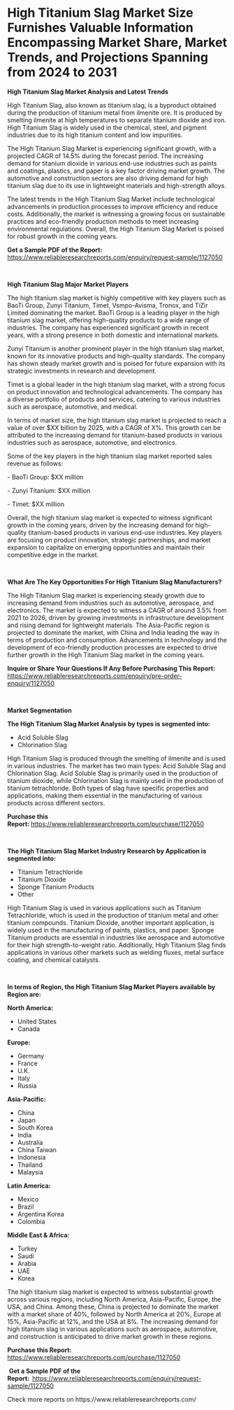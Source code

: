 <p><h1>High Titanium Slag Market Size Furnishes Valuable Information Encompassing Market Share, Market Trends, and Projections Spanning from 2024 to 2031</h1></p><p><strong>High Titanium Slag Market Analysis and Latest Trends</strong></p>
<p><p>High Titanium Slag, also known as titanium slag, is a byproduct obtained during the production of titanium metal from ilmenite ore. It is produced by smelting ilmenite at high temperatures to separate titanium dioxide and iron. High Titanium Slag is widely used in the chemical, steel, and pigment industries due to its high titanium content and low impurities.</p><p>The High Titanium Slag Market is experiencing significant growth, with a projected CAGR of 14.5% during the forecast period. The increasing demand for titanium dioxide in various end-use industries such as paints and coatings, plastics, and paper is a key factor driving market growth. The automotive and construction sectors are also driving demand for high titanium slag due to its use in lightweight materials and high-strength alloys.</p><p>The latest trends in the High Titanium Slag Market include technological advancements in production processes to improve efficiency and reduce costs. Additionally, the market is witnessing a growing focus on sustainable practices and eco-friendly production methods to meet increasing environmental regulations. Overall, the High Titanium Slag Market is poised for robust growth in the coming years.</p></p>
<p><strong>Get a Sample PDF of the Report:&nbsp;</strong> <a href="https://www.reliableresearchreports.com/enquiry/request-sample/1127050">https://www.reliableresearchreports.com/enquiry/request-sample/1127050</a></p>
<p>&nbsp;</p>
<p><strong>High Titanium Slag Major Market Players</strong></p>
<p><p>The high titanium slag market is highly competitive with key players such as BaoTi Group, Zunyi Titanium, Timet, Vsmpo-Avisma, Tronox, and TiZir Limited dominating the market. BaoTi Group is a leading player in the high titanium slag market, offering high-quality products to a wide range of industries. The company has experienced significant growth in recent years, with a strong presence in both domestic and international markets.</p><p>Zunyi Titanium is another prominent player in the high titanium slag market, known for its innovative products and high-quality standards. The company has shown steady market growth and is poised for future expansion with its strategic investments in research and development.</p><p>Timet is a global leader in the high titanium slag market, with a strong focus on product innovation and technological advancements. The company has a diverse portfolio of products and services, catering to various industries such as aerospace, automotive, and medical.</p><p>In terms of market size, the high titanium slag market is projected to reach a value of over $XX billion by 2025, with a CAGR of X%. This growth can be attributed to the increasing demand for titanium-based products in various industries such as aerospace, automotive, and electronics.</p><p>Some of the key players in the high titanium slag market reported sales revenue as follows:</p><p>- BaoTi Group: $XX million</p><p>- Zunyi Titanium: $XX million</p><p>- Timet: $XX million</p><p>Overall, the high titanium slag market is expected to witness significant growth in the coming years, driven by the increasing demand for high-quality titanium-based products in various end-use industries. Key players are focusing on product innovation, strategic partnerships, and market expansion to capitalize on emerging opportunities and maintain their competitive edge in the market.</p></p>
<p>&nbsp;</p>
<p><strong>What Are The Key Opportunities For High Titanium Slag Manufacturers?</strong></p>
<p><p>The High Titanium Slag market is experiencing steady growth due to increasing demand from industries such as automotive, aerospace, and electronics. The market is expected to witness a CAGR of around 3.5% from 2021 to 2026, driven by growing investments in infrastructure development and rising demand for lightweight materials. The Asia-Pacific region is projected to dominate the market, with China and India leading the way in terms of production and consumption. Advancements in technology and the development of eco-friendly production processes are expected to drive further growth in the High Titanium Slag market in the coming years.</p></p>
<p><strong>Inquire or Share Your Questions If Any Before Purchasing This Report:</strong> <a href="https://www.reliableresearchreports.com/enquiry/pre-order-enquiry/1127050">https://www.reliableresearchreports.com/enquiry/pre-order-enquiry/1127050</a></p>
<p>&nbsp;</p>
<p><strong>Market Segmentation</strong></p>
<p><strong>The High Titanium Slag Market Analysis by types is segmented into:</strong></p>
<p><ul><li>Acid Soluble Slag</li><li>Chlorination Slag</li></ul></p>
<p><p>High Titanium Slag is produced through the smelting of ilmenite and is used in various industries. The market has two main types: Acid Soluble Slag and Chlorination Slag. Acid Soluble Slag is primarily used in the production of titanium dioxide, while Chlorination Slag is mainly used in the production of titanium tetrachloride. Both types of slag have specific properties and applications, making them essential in the manufacturing of various products across different sectors.</p></p>
<p><strong>Purchase this Report:&nbsp;</strong><a href="https://www.reliableresearchreports.com/purchase/1127050">https://www.reliableresearchreports.com/purchase/1127050</a></p>
<p>&nbsp;</p>
<p><strong>The High Titanium Slag Market Industry Research by Application is segmented into:</strong></p>
<p><ul><li>Titanium Tetrachloride</li><li>Titanium Dioxide</li><li>Sponge Titanium Products</li><li>Other</li></ul></p>
<p><p>High Titanium Slag is used in various applications such as Titanium Tetrachloride, which is used in the production of titanium metal and other titanium compounds. Titanium Dioxide, another important application, is widely used in the manufacturing of paints, plastics, and paper. Sponge Titanium products are essential in industries like aerospace and automotive for their high strength-to-weight ratio. Additionally, High Titanium Slag finds applications in various other markets such as welding fluxes, metal surface coating, and chemical catalysts.</p></p>
<p>&nbsp;</p>
<p><strong>In terms of Region, the High Titanium Slag Market Players available by Region are:</strong></p>
<p>
    <p> <strong> North America: </strong>
        <ul>
            <li>United States</li>
            <li>Canada</li>
        </ul>
        </p> 
    <p> <strong> Europe: </strong>
        <ul>
            <li>Germany</li>
            <li>France</li>
            <li>U.K.</li>
            <li>Italy</li>
            <li>Russia</li>
        </ul>
        </p> 
    <p> <strong> Asia-Pacific: </strong>
        <ul>
            <li>China</li>
            <li>Japan</li>
            <li>South Korea</li>
            <li>India</li>
            <li>Australia</li>
            <li>China Taiwan</li>
            <li>Indonesia</li>
            <li>Thailand</li>
            <li>Malaysia</li>
        </ul>
        </p> 
    <p> <strong> Latin America: </strong>
        <ul>
            <li>Mexico</li>
            <li>Brazil</li>
            <li>Argentina Korea</li>
            <li>Colombia</li>
        </ul>
        </p> 
    <p> <strong> Middle East & Africa: </strong>
        <ul>
            <li>Turkey</li>
            <li>Saudi</li>
            <li>Arabia</li>
            <li>UAE</li>
            <li>Korea</li>
        </ul>
    </p>
    </p>
<p><p>The high titanium slag market is expected to witness substantial growth across various regions, including North America, Asia-Pacific, Europe, the USA, and China. Among these, China is projected to dominate the market with a market share of 40%, followed by North America at 20%, Europe at 15%, Asia-Pacific at 12%, and the USA at 8%. The increasing demand for high titanium slag in various applications such as aerospace, automotive, and construction is anticipated to drive market growth in these regions.</p></p>
<p><strong>Purchase this Report: </strong><a href="https://www.reliableresearchreports.com/purchase/1127050">https://www.reliableresearchreports.com/purchase/1127050</a></p>
<p>&nbsp;<strong>Get a Sample PDF of the Report:&nbsp;&nbsp;</strong><a href="https://www.reliableresearchreports.com/enquiry/request-sample/1127050">https://www.reliableresearchreports.com/enquiry/request-sample/1127050</a></p>
<p><strong></strong></p>
<p>Check more reports on https://www.reliableresearchreports.com/</p>